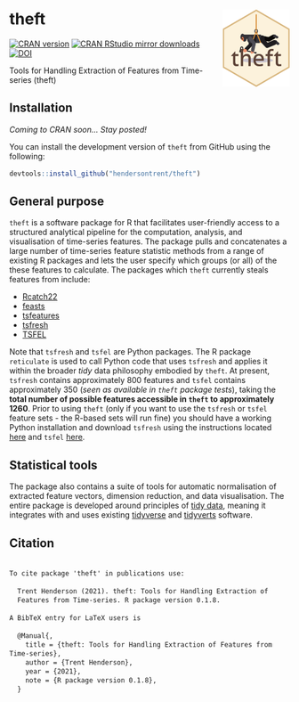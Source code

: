 
# theft <img src="man/figures/logo.png" align="right" width="120" />

[![CRAN
version](http://www.r-pkg.org/badges/version/catch22)](http://www.r-pkg.org/pkg/theft)
[![CRAN RStudio mirror
downloads](http://cranlogs.r-pkg.org/badges/catch22)](http://www.r-pkg.org/pkg/theft)
[![DOI](https://zenodo.org/badge/351259952.svg)](https://zenodo.org/badge/latestdoi/351259952)

Tools for Handling Extraction of Features from Time-series (theft)

## Installation

*Coming to CRAN soon… Stay posted\!*

You can install the development version of `theft` from GitHub using the
following:

``` r
devtools::install_github("hendersontrent/theft")
```

## General purpose

`theft` is a software package for R that facilitates user-friendly
access to a structured analytical pipeline for the computation,
analysis, and visualisation of time-series features. The package pulls
and concatenates a large number of time-series feature statistic methods
from a range of existing R packages and lets the user specify which
groups (or all) of the these features to calculate. The packages which
`theft` currently steals features from include:

  - [Rcatch22](https://github.com/hendersontrent/Rcatch22)
  - [feasts](https://feasts.tidyverts.org)
  - [tsfeatures](https://github.com/robjhyndman/tsfeatures)
  - [tsfresh](https://tsfresh.com)
  - [TSFEL](https://tsfel.readthedocs.io/en/latest/)

Note that `tsfresh` and `tsfel` are Python packages. The R package
`reticulate` is used to call Python code that uses `tsfresh` and applies
it within the broader *tidy* data philosophy embodied by `theft`. At
present, `tsfresh` contains approximately 800 features and `tsfel`
contains approximately 350 (*seen as available in `theft` package
tests*), taking the **total number of possible features accessible in
`theft` to approximately 1260**. Prior to using `theft` (only if you
want to use the `tsfresh` or `tsfel` feature sets - the R-based sets
will run fine) you should have a working Python installation and
download `tsfresh` using the instructions located
[here](https://tsfresh.com) and `tsfel`
[here](https://github.com/fraunhoferportugal/tsfel).

## Statistical tools

The package also contains a suite of tools for automatic normalisation
of extracted feature vectors, dimension reduction, and data
visualisation. The entire package is developed around principles of
[tidy
data](https://cran.r-project.org/web/packages/tidyr/vignettes/tidy-data.html),
meaning it integrates with and uses existing
[tidyverse](https://www.tidyverse.org) and
[tidyverts](https://tidyverts.org) software.

## Citation

``` 

To cite package 'theft' in publications use:

  Trent Henderson (2021). theft: Tools for Handling Extraction of
  Features from Time-series. R package version 0.1.8.

A BibTeX entry for LaTeX users is

  @Manual{,
    title = {theft: Tools for Handling Extraction of Features from Time-series},
    author = {Trent Henderson},
    year = {2021},
    note = {R package version 0.1.8},
  }
```
